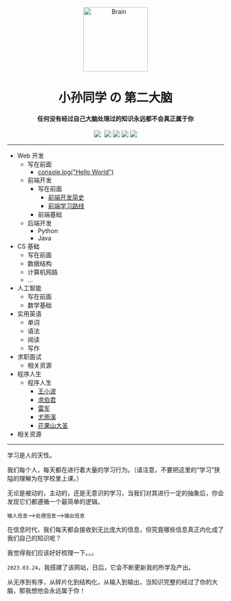 <div align="center">
<img src="https://cdn.jsdelivr.net/gh/sun0225SUN/Brain/assets/images/logo.png" alt="Brain" width="150" />
<h1>小孙同学 の 第二大脑</h1>
<h4>任何没有经过自己大脑处理过的知识永远都不会真正属于你</h4>
<img src="https://wakatime.com/badge/user/42d0678c-368b-448b-9a77-5d21c5b55352/project/e45565e9-6bc6-46c2-aec9-0d7620137253.svg" />
<img href="https://github.com/sun0225SUN/Brain/blob/main/LICENSE?style=plastic" />
<img src="https://img.shields.io/github/stars/sun0225SUN/Brain?style=plastic" />
<img src="https://img.shields.io/github/forks/sun0225SUN/Brain?style=plastic" />
<img src="https://img.shields.io/github/license/sun0225SUN/Brain?style=plastic" />
<img src="https://img.shields.io/github/last-commit/sun0225SUN/Brain?style=plastic" />
</div>

---

- Web 开发
  - 写在前面
    - [console.log("Hello World")](https://brain.sunguoqi.com/pages/9de702/)
  - 前端开发
    - 写在前面
      - [前端开发简史](https://brain.sunguoqi.com/pages/9207e1/)
      - [前端学习路线](https://brain.sunguoqi.com/pages/0ef920/)
    - 前端基础
  - 后端开发
    - Python
    - Java
- CS 基础
  - 写在前面
  - 数据结构
  - 计算机网路
  - ...
- 人工智能
  - 写在前面
  - 数学基础
- 实用英语
  - 单词
  - 语法
  - 阅读
  - 写作
- 求职面试
  - 相关资源
- 程序人生
  - 程序人生
    - [王小波](https://brain.sunguoqi.com/pages/1e60df/)
    - [求伯君](https://brain.sunguoqi.com/pages/b26ced/)
    - [雷军](https://brain.sunguoqi.com/pages/8f67ac/)
    - [尤雨溪](https://brain.sunguoqi.com/pages/952abc/)
    - [花果山大圣](https://brain.sunguoqi.com/pages/313e53/)
- 相关资源
---

学习是人的天性。

我们每个人，每天都在进行着大量的学习行为。（请注意，不要把这里的“学习”狭隘的理解为在学校里上课。）

无论是被动的，主动的，还是无意识的学习，当我们对其进行一定的抽象后，你会发现它们都遵循一个最简单的逻辑。

`输入信息`——>`处理信息`——>`输出信息`

在信息时代，我们每天都会接收到无比庞大的信息，但究竟哪些信息真正内化成了我们自己的知识呢？

我觉得我们应该好好梳理一下。。。

`2023.03.24`，我搭建了该网站，日后，它会不断更新我的所学及产出。

从无序到有序，从碎片化到结构化，从输入到输出，当知识完整的经过了你的大脑，那我想他会永远属于你！
